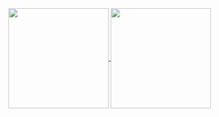 <a href="https://github.com/AlexandreHGoncalves/github-readme-stats">
  <img height=200 align="center" src="https://github-readme-stats-alexandre-h-goncalves.vercel.app/api?username=AlexandreHGoncalves&show_icons=true&theme=tokyonight&include_all_commits=true&card_width=320" />
</a>
<a href="https://github.com/AlexandreHGoncalves/github-readme-stats">
  <img height=200 align="center" src="https://github-readme-stats-alexandre-h-goncalves.vercel.app/api/top-langs/?username=AlexandreHGoncalves&show_icons=true&theme=tokyonight&layout=compact&card_width=320" />
</a>

